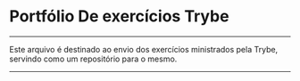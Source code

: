 # Portfólio De exercícios Trybe


-----------------------------------------------------------------------------------------------------------


Este arquivo é destinado ao envio dos exercícios ministrados pela Trybe, servindo como um repositório para o mesmo.


-----------------------------------------------------------------------------------------------------------